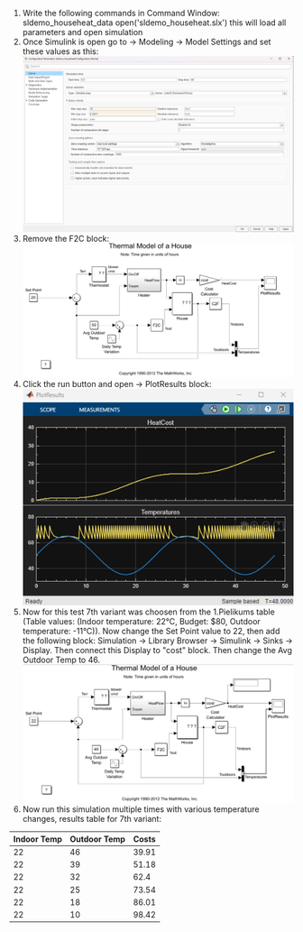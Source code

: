 1. Write the following commands in Command Window:
   sldemo_househeat_data <enter>
   open('sldemo_househeat.slx') <enter>
this will load all parameters and open simulation
2. Once Simulink is open go to -> Modeling -> Model Settings and set these values as this:
![Settings](model_settings_values.png)
3. Remove the F2C block:
![Model#1](modelnr1.png)
4. Click the run button and open -> PlotResults block:
![Measuring_results](measuring_results.png)
4. Now for this test 7th variant was choosen from the 1.Pielikums table (Table values: (Indoor temperature: 22°C, Budget: $80, Outdoor temperature: -11°C)). Now change the Set Point value to 22, then add the following block: Simulation -> Library Browser -> Simulink -> Sinks -> Display. Then connect this Display to "cost" block. Then change the Avg Outdoor Temp to 46.
![Model#2](modelnr2-fixed.png)
5. Now run this simulation multiple times with various temperature changes, results table for 7th variant:  

| Indoor Temp | Outdoor Temp | Costs |
|-------------|--------------|-------|
| 22          | 46           | 39.91 |
| 22          | 39           | 51.18 |
| 22          | 32           | 62.4  |
| 22          | 25           | 73.54 |
| 22          | 18           | 86.01 |
| 22          | 10           | 98.42 |
